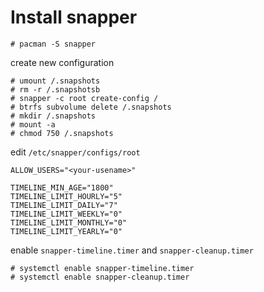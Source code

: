 # Install snapper

```shell
# pacman -S snapper
```

create new configuration

```shell
# umount /.snapshots
# rm -r /.snapshotsb
# snapper -c root create-config /
# btrfs subvolume delete /.snapshots
# mkdir /.snapshots
# mount -a
# chmod 750 /.snapshots
```

edit `/etc/snapper/configs/root`

```
ALLOW_USERS="<your-usename>"

TIMELINE_MIN_AGE="1800"
TIMELINE_LIMIT_HOURLY="5"
TIMELINE_LIMIT_DAILY="7"
TIMELINE_LIMIT_WEEKLY="0"
TIMELINE_LIMIT_MONTHLY="0"
TIMELINE_LIMIT_YEARLY="0"
```

enable `snapper-timeline.timer` and `snapper-cleanup.timer`

```shell
# systemctl enable snapper-timeline.timer
# systemctl enable snapper-cleanup.timer
```
